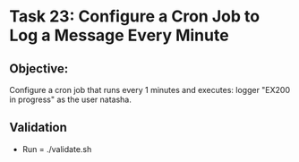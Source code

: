 # Task 23: Configure a Cron Job to Log a Message Every Minute

## Objective:
Configure a cron job that runs every 1 minutes and executes:
logger "EX200 in progress" as the user natasha.

## Validation 
- Run = ./validate.sh


